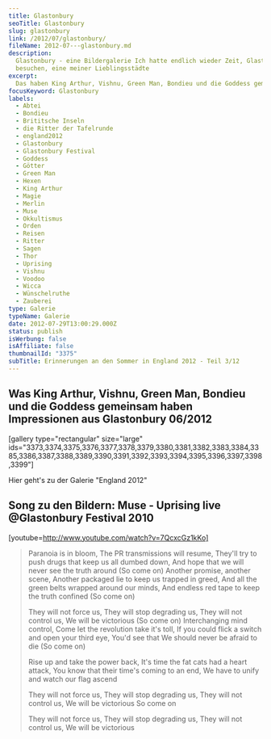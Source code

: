 ```yaml
---
title: Glastonbury
seoTitle: Glastonbury
slug: glastonbury
link: /2012/07/glastonbury/
fileName: 2012-07---glastonbury.md
description:
  Glastonbury - eine Bildergalerie Ich hatte endlich wieder Zeit, Glastonbury zu
  besuchen, eine meiner Lieblingsstädte
excerpt:
  Das haben King Arthur, Vishnu, Green Man, Bondieu und die Goddess gemeinsam.
focusKeyword: Glastonbury
labels:
  - Abtei
  - Bondieu
  - Brititsche Inseln
  - die Ritter der Tafelrunde
  - england2012
  - Glastonbury
  - Glastonbury Festival
  - Goddess
  - Götter
  - Green Man
  - Hexen
  - King Arthur
  - Magie
  - Merlin
  - Muse
  - Okkultismus
  - Orden
  - Reisen
  - Ritter
  - Sagen
  - Thor
  - Uprising
  - Vishnu
  - Voodoo
  - Wicca
  - Wünschelruthe
  - Zauberei
type: Galerie
typeName: Galerie
date: 2012-07-29T13:00:29.000Z
status: publish
isWerbung: false
isAffiliate: false
thumbnailId: "3375"
subTitle: Erinnerungen an den Sommer in England 2012 - Teil 3/12
---
```


## Was King Arthur, Vishnu, Green Man, Bondieu und die Goddess gemeinsam haben [](/2012/08/der-kater-und-der-leuchtturm/) Impressionen aus Glastonbury 06/2012

[gallery type="rectangular" size="large"
ids="3373,3374,3375,3376,3377,3378,3379,3380,3381,3382,3383,3384,3385,3386,3387,3388,3389,3390,3391,3392,3393,3394,3395,3396,3397,3398,3399"]

Hier geht's zu [](/2012/07/isle-of-wight-festival-2012/) der Galerie "England
2012"

## Song zu den Bildern: Muse - Uprising live @Glastonbury Festival 2010

[youtube=http://www.youtube.com/watch?v=7QcxcGz1kKo]

<blockquote>Paranoia is in bloom,
The PR transmissions will resume,
They'll try to push drugs that keep us all dumbed down,
And hope that we will never see the truth around
(So come on)
Another promise, another scene,
Another packaged lie to keep us trapped in greed,
And all the green belts wrapped around our minds,
And endless red tape to keep the truth confined
(So come on)

They will not force us, They will stop degrading us, They will not control us,
We will be victorious (So come on) Interchanging mind control, Come let the
revolution take it's toll, If you could flick a switch and open your third eye,
You'd see that We should never be afraid to die (So come on)

Rise up and take the power back, It's time the fat cats had a heart attack, You
know that their time's coming to an end, We have to unify and watch our flag
ascend

They will not force us, They will stop degrading us, They will not control us,
We will be victorious So come on

They will not force us, They will stop degrading us, They will not control us,
We will be victorious</blockquote>
